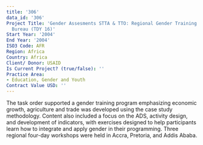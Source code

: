 ```yaml
---
title: '306'
data_id: '306'
Project Title: 'Gender Assesments STTA & TTO: Regional Gender Training for the Africa
  Bureau (TDY 16)'
Start Year: '2004'
End Year: '2004'
ISO3 Code: AFR
Region: Africa
Country: Africa
Client/ Donor: USAID
Is Current Project? (true/false): ''
Practice Area:
- Education, Gender and Youth
Contract Value USD: ''
---
```


The task order supported a gender training program emphasizing economic growth, agriculture and trade was developed using the case study methodology. Content also included a focus on the ADS, activity design, and development of indicators, with exercises designed to help participants learn how to integrate and apply gender in their programming. Three regional four-day workshops were held in Accra, Pretoria, and Addis Ababa.
